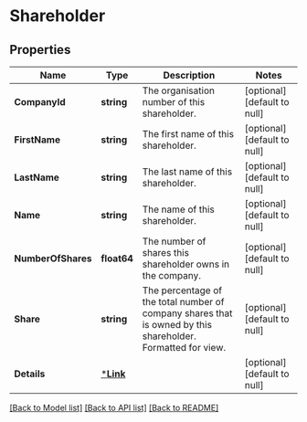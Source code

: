 # Shareholder

## Properties
Name | Type | Description | Notes
------------ | ------------- | ------------- | -------------
**CompanyId** | **string** | The organisation number of this shareholder. | [optional] [default to null]
**FirstName** | **string** | The first name of this shareholder. | [optional] [default to null]
**LastName** | **string** | The last name of this shareholder. | [optional] [default to null]
**Name** | **string** | The name of this shareholder. | [optional] [default to null]
**NumberOfShares** | **float64** | The number of shares this shareholder owns in the company. | [optional] [default to null]
**Share** | **string** | The percentage of the total number of company shares that is owned by this shareholder. Formatted for view. | [optional] [default to null]
**Details** | [***Link**](Link.md) |  | [optional] [default to null]

[[Back to Model list]](../README.md#documentation-for-models) [[Back to API list]](../README.md#documentation-for-api-endpoints) [[Back to README]](../README.md)

